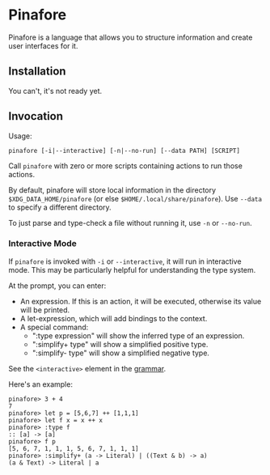 # Pinafore

Pinafore is a language that allows you to structure information and create user interfaces for it.

## Installation

You can't, it's not ready yet.

## Invocation

Usage:
```text
pinafore [-i|--interactive] [-n|--no-run] [--data PATH] [SCRIPT]
```

Call `pinafore` with zero or more scripts containing actions to run those actions.

By default, pinafore will store local information in the directory `$XDG_DATA_HOME/pinafore` (or else `$HOME/.local/share/pinafore`).
Use `--data` to specify a different directory.

To just parse and type-check a file without running it, use `-n` or `--no-run`.

### Interactive Mode

If `pinafore` is invoked with `-i` or `--interactive`, it will run in interactive mode.
This may be particularly helpful for understanding the type system.

At the prompt, you can enter:

* An expression. If this is an action, it will be executed, otherwise its value will be printed.
* A let-expression, which will add bindings to the context.
* A special command:
    * ":type expression" will show the inferred type of an expression.
    * ":simplify+ type" will show a simplified positive type.
    * ":simplify- type" will show a simplified negative type.

See the `<interactive>` element in the [grammar](syntax.md#grammar).

Here's an example:

```
pinafore> 3 + 4
7
pinafore> let p = [5,6,7] ++ [1,1,1]
pinafore> let f x = x ++ x
pinafore> :type f
:: [a] -> [a]
pinafore> f p
[5, 6, 7, 1, 1, 1, 5, 6, 7, 1, 1, 1]
pinafore> :simplify+ (a -> Literal) | ((Text & b) -> a)
(a & Text) -> Literal | a
```
